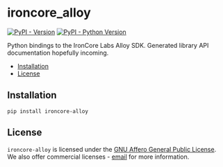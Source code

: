 # ironcore_alloy

[![PyPI - Version](https://img.shields.io/pypi/v/ironcore-alloy.svg)](https://pypi.org/project/ironcore-alloy)
[![PyPI - Python Version](https://img.shields.io/pypi/pyversions/ironcore-alloy.svg)](https://pypi.org/project/ironcore-alloy)

Python bindings to the IronCore Labs Alloy SDK. Generated library API documentation hopefully incoming.

- [Installation](#installation)
- [License](#license)

## Installation

```console
pip install ironcore-alloy
```

## License

`ironcore-alloy` is licensed under the [GNU Affero General Public License](https://github.com/IronCoreLabs/ironoxide/blob/main/LICENSE). We also offer commercial licenses - [email](mailto:info@ironcorelabs.com) for more information.

